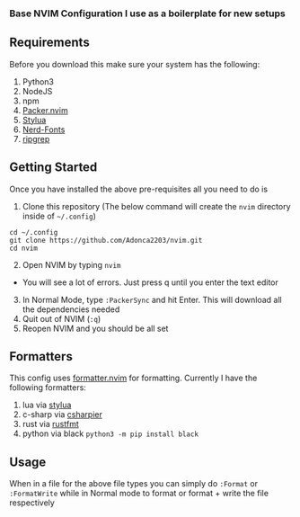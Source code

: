 ### Base NVIM Configuration I use as a boilerplate for new setups

## Requirements
Before you download this make sure your system has the following:
1. Python3
2. NodeJS
3. npm
4. [Packer.nvim](https://github.com/wbthomason/packer.nvim)
5. [Stylua](https://github.com/JohnnyMorganz/StyLua)
6. [Nerd-Fonts](https://github.com/ryanoasis/nerd-fonts)
7. [ripgrep](https://github.com/BurntSushi/ripgrep)

## Getting Started
Once you have installed the above pre-requisites all you need to do is
1. Clone this repository (The below command will create the `nvim` directory inside of `~/.config`)
```
cd ~/.config
git clone https://github.com/Adonca2203/nvim.git
cd nvim
```
2. Open NVIM by typing `nvim`
- You will see a lot of errors. Just press q until you enter the text editor
3. In Normal Mode, type `:PackerSync` and hit Enter. This will download all the dependencies needed
4. Quit out of NVIM (`:q`)
5. Reopen NVIM and you should be all set

## Formatters
This config uses [formatter.nvim](https://github.com/mhartington/formatter.nvim) for formatting.
Currently I have the following formatters:
1. lua via [stylua](https://github.com/JohnnyMorganz/StyLua)
2. c-sharp via [csharpier](https://csharpier.com/)
3. rust via [rustfmt](https://github.com/rust-lang/rustfmt)
4. python via black `python3 -m pip install black`

## Usage
When in a file for the above file types you can simply do `:Format` or `:FormatWrite` while in Normal mode to format or format + write the file respectively
